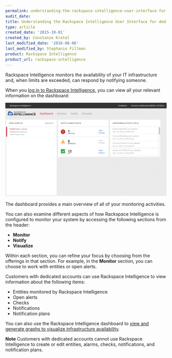 ```yaml
---
permalink: understanding-the-rackspace-intelligence-user-interface-for-dedicated-accounts/
audit_date:
title: Understanding the Rackspace Intelligence User Interface for dedicated accounts
type: article
created_date: '2015-10-01'
created_by: Constanze Kratel
last_modified_date: '2016-06-06'
last_modified_by: Stephanie Fillmon
product: Rackspace Intelligence
product_url: rackspace-intelligence
---
```


Rackspace Intelligence monitors the availability of your IT
infrastructure and, when limits are exceeded, can respond by notifying
someone.

When you [log in to Rackspace Intelligence](/support/how-to/log-in-to-rackspace-intelligence-for-dedicated-accounts)[,](/support/how-to/log-in-to-rackspace-intelligence-for-dedicated-accounts)
you can view all your relevant information on the dashboard:

![screenshot of rackspace intelligence dashboard landing page](Dashboard.png)

The dashboard provides a main overview of all of your monitoring
activities.

You can also examine different aspects of how Rackspace Intelligence is
configured to monitor your system by accessing the following sections
from the header:

- **Monitor**
- **Notify**
- **Visualize**

Within each section, you can refine your focus by choosing from the
offerings in that section. For example, in the **Monitor** section, you can
choose to work with entities or open alerts.

Customers with dedicated accounts can use Rackspace Intelligence
to view information about the following items:

- Entities monitored by Rackspace Intelligence
- Open alerts
- Checks
- Notifications
- Notification plans

You can also use the Rackspace Intelligence dashboard to [view and
generate graphs to visualize infrastructure
availability](/support/how-to/viewing-and-creating-graphs-of-activity-in-rackspace-intelligence-for-dedicated-accounts).

**Note** Customers with dedicated accounts cannot use Rackspace
Intelligence to create or edit entities, alarms, checks, notifications,
and notification plans.
